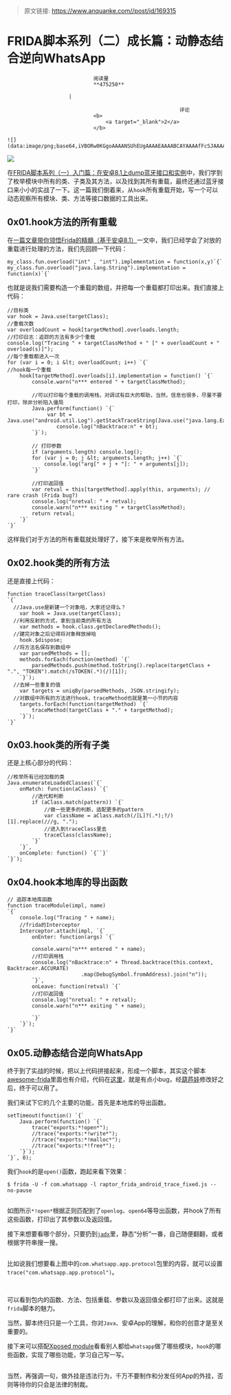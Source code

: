 > 原文链接: https://www.anquanke.com//post/id/169315 


# FRIDA脚本系列（二）成长篇：动静态结合逆向WhatsApp


                                阅读量   
                                **475250**
                            
                        |
                        
                                                            评论
                                <b>
                                    <a target="_blank">2</a>
                                </b>
                                                                                                                                    ![](data:image/png;base64,iVBORw0KGgoAAAANSUhEUgAAAAEAAAABCAYAAAAfFcSJAAAAAXNSR0IArs4c6QAAAARnQU1BAACxjwv8YQUAAAAJcEhZcwAADsQAAA7EAZUrDhsAAAANSURBVBhXYzh8+PB/AAffA0nNPuCLAAAAAElFTkSuQmCC)
                                                                                            



[![](https://p1.ssl.qhimg.com/t0167bf11e82f16975b.png)](https://p1.ssl.qhimg.com/t0167bf11e82f16975b.png)



在[FRIDA脚本系列（一）入门篇：在安卓8.1上dump蓝牙接口和实例](https://www.anquanke.com/post/id/168152)中，我们学到了枚举模块中所有的类、子类及其方法，以及找到其所有重载，最终还通过蓝牙接口来小小的实战了一下。这一篇我们倒着来，从`hook`所有重载开始，写一个可以动态观察所有模块、类、方法等接口数据的工具出来。



## 0x01.hook方法的所有重载

在[一篇文章带你领悟Frida的精髓（基于安卓8.1）](https://github.com/hookmaster/frida-all-in-one/blob/master/03.%E5%9F%BA%E6%9C%AC%E6%A1%88%E4%BE%8B%E4%B8%8A%E6%89%8B/%E4%B8%80%E7%AF%87%E6%96%87%E7%AB%A0%E5%B8%A6%E4%BD%A0%E9%A2%86%E6%82%9FFrida%E7%9A%84%E7%B2%BE%E9%AB%93(%E5%9F%BA%E4%BA%8E%E5%AE%89%E5%8D%938.1)/READMD.md)一文中，我们已经学会了对放的重载进行处理的方法，我们先回顾一下代码：

```
my_class.fun.overload("int" , "int").implementation = function(x,y)`{`
my_class.fun.overload("java.lang.String").implementation = function(x)`{`
```

也就是说我们需要构造一个重载的数组，并把每一个重载都打印出来。我们直接上代码：

```
//目标类
var hook = Java.use(targetClass);
//重载次数
var overloadCount = hook[targetMethod].overloads.length;
//打印日志：追踪的方法有多少个重载
console.log("Tracing " + targetClassMethod + " [" + overloadCount + " overload(s)]");
//每个重载都进入一次
for (var i = 0; i &lt; overloadCount; i++) `{`
//hook每一个重载
    hook[targetMethod].overloads[i].implementation = function() `{`
        console.warn("n*** entered " + targetClassMethod);

        //可以打印每个重载的调用栈，对调试有巨大的帮助，当然，信息也很多，尽量不要打印，除非分析陷入僵局
        Java.perform(function() `{`
             var bt = Java.use("android.util.Log").getStackTraceString(Java.use("java.lang.Exception").$new());
                console.log("nBacktrace:n" + bt);
        `}`);   

        // 打印参数
        if (arguments.length) console.log();
        for (var j = 0; j &lt; arguments.length; j++) `{`
            console.log("arg[" + j + "]: " + arguments[j]);
        `}`

        //打印返回值
        var retval = this[targetMethod].apply(this, arguments); // rare crash (Frida bug?)
        console.log("nretval: " + retval);
        console.warn("n*** exiting " + targetClassMethod);
        return retval;
    `}`
`}`
```

这样我们对于方法的所有重载就处理好了，接下来是枚举所有方法。



## 0x02.hook类的所有方法

还是直接上代码：

```
function traceClass(targetClass)
`{`
  //Java.use是新建一个对象哈，大家还记得么？
    var hook = Java.use(targetClass);
  //利用反射的方式，拿到当前类的所有方法
    var methods = hook.class.getDeclaredMethods();
  //建完对象之后记得将对象释放掉哈
    hook.$dispose;
  //将方法名保存到数组中
    var parsedMethods = [];
    methods.forEach(function(method) `{`
        parsedMethods.push(method.toString().replace(targetClass + ".", "TOKEN").match(/sTOKEN(.*)(/)[1]);
    `}`);
  //去掉一些重复的值
    var targets = uniqBy(parsedMethods, JSON.stringify);
  //对数组中所有的方法进行hook，traceMethod也就是第一小节的内容
    targets.forEach(function(targetMethod) `{`
        traceMethod(targetClass + "." + targetMethod);
    `}`);
`}`
```



## 0x03.hook类的所有子类

还是上核心部分的代码：

```
//枚举所有已经加载的类
Java.enumerateLoadedClasses(`{`
    onMatch: function(aClass) `{`
        //迭代和判断
        if (aClass.match(pattern)) `{`
            //做一些更多的判断，适配更多的pattern
            var className = aClass.match(/[L]?(.*);?/)[1].replace(///g, ".");
            //进入到traceClass里去
            traceClass(className);
        `}`
    `}`,
    onComplete: function() `{``}`
`}`);
```



## 0x04.hook本地库的导出函数

```
// 追踪本地库函数
function traceModule(impl, name)
`{`
    console.log("Tracing " + name);
    //frida的Interceptor
    Interceptor.attach(impl, `{`
        onEnter: function(args) `{`

        console.warn("n*** entered " + name);
        //打印调用栈
        console.log("nBacktrace:n" + Thread.backtrace(this.context, Backtracer.ACCURATE)
                        .map(DebugSymbol.fromAddress).join("n"));
        `}`,
        onLeave: function(retval) `{`
        //打印返回值
        console.log("nretval: " + retval);
        console.warn("n*** exiting " + name);

        `}`
    `}`);
`}`
```



## 0x05.动静态结合逆向WhatsApp

终于到了实战的时候，把以上代码拼接起来，形成一个脚本，其实这个脚本[awesome-frida](https://github.com/dweinstein/awesome-frida)里面也有介绍，代码在[这里](https://github.com/0xdea/frida-scripts/blob/master/raptor_frida_android_trace.js)，就是有点小bug，经[葫芦娃](https://github.com/hookmaster/frida-all-in-one)修改好之后，终于可以用了。

我们来试下它的几个主要的功能，首先是本地库的导出函数。

```
setTimeout(function() `{`
    Java.perform(function() `{`
        trace("exports:*!open*");
        //trace("exports:*!write*");
        //trace("exports:*!malloc*");
        //trace("exports:*!free*");
    `}`);
`}`, 0);
```

我们`hook`的是`open()`函数，跑起来看下效果：

```
$ frida -U -f com.whatsapp -l raptor_frida_android_trace_fixed.js --no-pause
```

[![](data:image/png;base64,iVBORw0KGgoAAAANSUhEUgAAAAEAAAABCAYAAAAfFcSJAAAAAXNSR0IArs4c6QAAAARnQU1BAACxjwv8YQUAAAAJcEhZcwAADsQAAA7EAZUrDhsAAAANSURBVBhXYzh8+PB/AAffA0nNPuCLAAAAAElFTkSuQmCC)](https://ws3.sinaimg.cn/large/006tNc79ly1fyzhv9riqmj30eu0ji0va.jpg)

如图所示`*!open*`根据正则匹配到了`openlog`、`open64`等导出函数，并hook了所有这些函数，打印出了其参数以及返回值。

接下来想要看哪个部分，只要扔到[`jadx`](https://github.com/skylot/jadx)里，静态“分析”一番，自己随便翻翻，或者根据字符串搜一搜。

[![](data:image/png;base64,iVBORw0KGgoAAAANSUhEUgAAAAEAAAABCAYAAAAfFcSJAAAAAXNSR0IArs4c6QAAAARnQU1BAACxjwv8YQUAAAAJcEhZcwAADsQAAA7EAZUrDhsAAAANSURBVBhXYzh8+PB/AAffA0nNPuCLAAAAAElFTkSuQmCC)](https://ws4.sinaimg.cn/large/006tNc79ly1fyzhvfoq0nj30k40bdtb8.jpg)

比如说我们想要看上图中的`com.whatsapp.app.protocol`包里的内容，就可以设置`trace("com.whatsapp.app.protocol")`。

[![](data:image/png;base64,iVBORw0KGgoAAAANSUhEUgAAAAEAAAABCAYAAAAfFcSJAAAAAXNSR0IArs4c6QAAAARnQU1BAACxjwv8YQUAAAAJcEhZcwAADsQAAA7EAZUrDhsAAAANSURBVBhXYzh8+PB/AAffA0nNPuCLAAAAAElFTkSuQmCC)](https://ws4.sinaimg.cn/large/006tNc79ly1fyzhvkw32nj30g50c3wga.jpg)

[![](data:image/png;base64,iVBORw0KGgoAAAANSUhEUgAAAAEAAAABCAYAAAAfFcSJAAAAAXNSR0IArs4c6QAAAARnQU1BAACxjwv8YQUAAAAJcEhZcwAADsQAAA7EAZUrDhsAAAANSURBVBhXYzh8+PB/AAffA0nNPuCLAAAAAElFTkSuQmCC)](https://ws2.sinaimg.cn/large/006tNc79ly1fyzhvp30yej30kp0ajq4c.jpg)

可以看到包内的函数、方法、包括重载、参数以及返回值全都打印了出来。这就是`frida`脚本的魅力。

当然，脚本终归只是一个工具，你对`Java`、安卓App的理解，和你的创意才是至关重要的。

接下来可以搭配[Xposed module](https://repo.xposed.info/module-overview)看看别人都给`whatsapp`做了哪些模块，`hook`的哪些函数，实现了哪些功能，学习自己写一写。

[![](data:image/png;base64,iVBORw0KGgoAAAANSUhEUgAAAAEAAAABCAYAAAAfFcSJAAAAAXNSR0IArs4c6QAAAARnQU1BAACxjwv8YQUAAAAJcEhZcwAADsQAAA7EAZUrDhsAAAANSURBVBhXYzh8+PB/AAffA0nNPuCLAAAAAElFTkSuQmCC)](https://ws4.sinaimg.cn/large/006tNc79ly1fyzhvsr0imj30q10lxq6z.jpg)

当然，再强调一句，做外挂是违法行为，千万不要制作和分发任何App的外挂，否则等待你的只会是法律的制裁。
